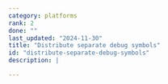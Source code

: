 ```yaml
---
category: platforms
rank: 2
done: ""
last_updated: "2024-11-30"
title: "Distribute separate debug symbols"
id: "distribute-separate-debug-symbols"
description: |

---
```

